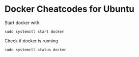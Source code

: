 # Docker Cheatcodes for Ubuntu

Start docker with
```
sudo systemctl start docker
```
Check if docker is running
```
sudo systemctl status docker
```

